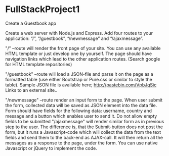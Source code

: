 # FullStackProject1
Create a Guestbook app 

Create a web server with Node.js and Express. Add four routes to your application:
“/”,
“/guestbook”,
“/newmessage” and
“/ajaxmessage”.


"/" –route will render the front page of your site. You can use any available HTML template or just develop one by yourself. The page should have navigation links which lead to the other application routes. (Search google for HTML template repositories)

"/guestbook" –route will load a JSON-file and parse it on the page as a formatted table (use either Bootstrap or Pure.css or similar to style the table). Sample JSON file is available here; http://pastebin.com/VpbJqSic Links to an external site.. 

"/newmessage" –route render an input form to the page. When user submit the form, collected data will be saved as JSON element into the data file. Form should have fields for the following data:
username,
country and
message and
a button which enables user to send it. Do not allow empty fields to be submitted
"/ajaxmessage" will render similar form as in previous step to the user. The difference is, that the Submit-button does not post the form, but it runs a Javascript-code which will collect the data from the text fields and send them to the back-end as AJAX-call. It will then return all the messages as a response to the page, under the form. You can use native Javascript or jQuery to implement the code.